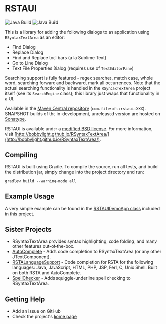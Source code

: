 # RSTAUI
![Java Build](https://github.com/bobbylight/RSTAUI/actions/workflows/gradle.yml/badge.svg)
![Java Build](https://github.com/bobbylight/RSTAUI/actions/workflows/codeql-analysis.yml/badge.svg)

This is a library for adding the following dialogs to an application using `RSyntaxTextArea` as an
editor:

* Find Dialog
* Replace Dialog
* Find and Replace tool bars (a la Sublime Text)
* Go to Line Dialog
* Text File Properties Dialog (requires use of `TextEditorPane`)

Searching support is fully featured - regex searches, match case, whole word, searching forward and
backward, mark all occurrences.  Note that the actual searching functionality is handled in the
`RSyntaxTextArea` project itself (see its `SearchEngine` class); this library just wraps that
functionality in a UI.

Available in the [Maven Central repository](https://search.maven.org/search?q=rstaui%20jar) (`com.fifesoft:rstaui:XXX`).
SNAPSHOT builds of the in-development, unreleased version are hosted on [Sonatype](https://oss.sonatype.org/content/repositories/snapshots/com/fifesoft/rstaui/).

RSTAUI is available under a [modified BSD license](https://github.com/bobbylight/RSTAUI/blob/master/RSTAUI/src/main/dist/RSTAUI.License.txt).
For more information, visit [http://bobbylight.github.io/RSyntaxTextArea/](http://bobbylight.github.io/RSyntaxTextArea/).

## Compiling

RSTAUI is built using Gradle.  To compile the source, run all tests, and build the distribution jar,
simply change into the project directory and run:

    gradlew build --warning-mode all

## Example Usage

A very simple example can be found in the
[RSTAUIDemoApp class](https://github.com/bobbylight/RSTAUI/blob/master/RSTAUIDemo/src/main/java/org/fife/rsta/ui/demo/RSTAUIDemoApp.java)
included in this project.

## Sister Projects

* [RSyntaxTextArea](https://github.com/bobbylight/RSyntaxTextArea) provides syntax highlighting, code folding, and many other features out-of-the-box.
* [AutoComplete](https://github.com/bobbylight/AutoComplete) - Adds code completion to RSyntaxTextArea (or any other JTextComponent).
* [RSTALanguageSupport](https://github.com/bobbylight/RSTALanguageSupport) - Code completion for RSTA for the following languages: Java, JavaScript, HTML, PHP, JSP, Perl, C, Unix Shell.
  Built on both RSTA and AutoComplete.
* [SpellChecker](https://github.com/bobbylight/SpellChecker) - Adds squiggle-underline spell checking to RSyntaxTextArea.

## Getting Help

* Add an issue on GitHub
* Check the project's [home page](http://bobbylight.github.io/RSyntaxTextArea/)
